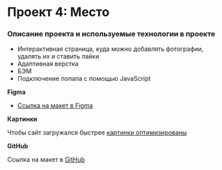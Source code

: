 # Проект 4: Место

### Описание проекта  и используемые технологии в проекте
* Интерактивная страница, куда можно добавлять фотографии, удалять их и ставить лайки
* Адаптивная верстка
* БЭМ
* Подключение попапа с помощью JavaScript

**Figma**

* [Ссылка на макет в Figma](https://www.figma.com/file/2cn9N9jSkmxD84oJik7xL7/JavaScript.-Sprint-4?node-id=0%3A1)

**Картинки**

Чтобы сайт загружался быстрее [картинки оптимизированы](https://tinypng.com/)

**GitHub**

Cсылка на макет в  [GitHub](https://tinypng.com/)

